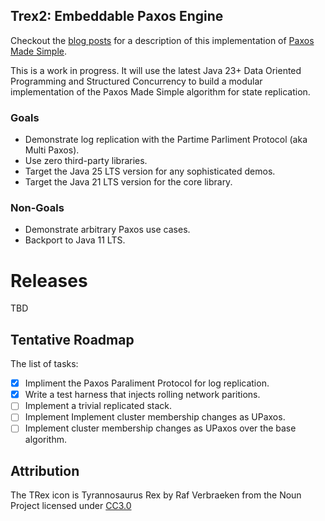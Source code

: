 
## Trex2: Embeddable Paxos Engine 

Checkout the [blog posts](https://simbo1905.wordpress.com/2016/01/09/trex-a-paxos-replication-engine/) for a description of this implementation of [Paxos Made Simple](https://courses.cs.washington.edu/courses/cse550/17au/papers/CSE550.paxos-simple.pdf).

This is a work in progress. It will use the latest Java 23+ Data Oriented Programming and Structured Concurrency to build a modular implementation of the Paxos Made Simple algorithm for state replication.

### Goals

 - Demonstrate log replication with the Partime Parliment Protocol (aka Multi Paxos).
 - Use zero third-party libraries.
 - Target the Java 25 LTS version for any sophisticated demos. 
 - Target the Java 21 LTS version for the core library. 

### Non-Goals

 - Demonstrate arbitrary Paxos use cases. 
 - Backport to Java 11 LTS. 

# Releases

TBD

## Tentative Roadmap

The list of tasks: 

 - [x] Impliment the Paxos Paraliment Protocol for log replication. 
 - [x] Write a test harness that injects rolling network paritions. 
 - [ ] Implement a trivial replicated stack. 
 - [ ] Implement Implement cluster membership changes as UPaxos. 
 - [ ] Implement cluster membership changes as UPaxos over the base algorithm. 

## Attribution

The TRex icon is Tyrannosaurus Rex by Raf Verbraeken from the Noun Project licensed under [CC3.0](http://creativecommons.org/licenses/by/3.0/us/)
